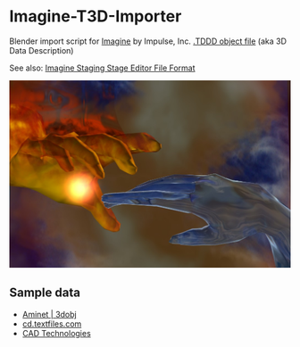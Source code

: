 # Imagine-T3D-Importer
Blender import script for [Imagine](https://en.wikipedia.org/wiki/Imagine_(3D_modeling_software)) by Impulse, Inc. [.TDDD object file](http://www.ian.org/ImagineTDDDFormat.html) (aka 3D Data Description)

See also: [Imagine Staging Stage Editor File Format](istg.zip)

![Screenshot](wizardgsz-u-and-i.jpg)

## Sample data
- [Aminet | 3dobj](http://aminet.net/pix/3dobj)
- [cd.textfiles.com](http://cd.textfiles.com/zoom2/graphics/raytracing/objects/)
- [CAD Technologies](http://www.imaginefa.com/objects.shtml)
